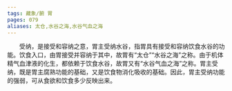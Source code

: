 ```yaml
---
tags: 藏象/腑 胃
pages: 079
aliases: 太仓,水谷之海,水谷气血之海
---
```

&emsp;&emsp;受纳，是接受和容纳之意，胃主受纳水谷，指胃具有接受和容纳饮食水谷的功能。饮食入口，由胃接受并容纳于其中，故胃有“太仓”“水谷之海”之称。由于机体精气血津液的化生，都依赖于饮食水谷，故胃又有“水谷气血之海”之称。胃主受纳，既是胃主腐熟功能的基础，又是饮食物消化吸收的基础。因此，胃主受纳功能的强弱，可从食欲和饮食多少反映出来。